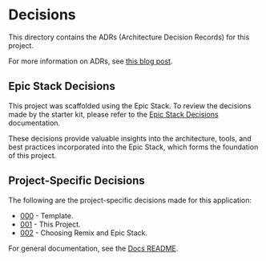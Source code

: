 # Decisions

This directory contains the ADRs (Architecture Decision Records) for this project.

For more information on ADRs, see [this blog post](https://adr.github.io/).


## Epic Stack Decisions

This project was scaffolded using the Epic Stack. To review the decisions made by the starter kit, please refer to the [Epic Stack Decisions](https://github.com/epicweb-dev/epic-stack/tree/main/docs/decisions) documentation.

These decisions provide valuable insights into the architecture, tools, and best practices incorporated into the Epic Stack, which forms the foundation of this project.

## Project-Specific Decisions

The following are the project-specific decisions made for this application:

- [000](./000-template.md) - Template.
- [001](./001-this-project.md) - This Project.
- [002](./002-remix-run.md) - Choosing Remix and Epic Stack.

For general documentation, see the [Docs README](../README.md).
